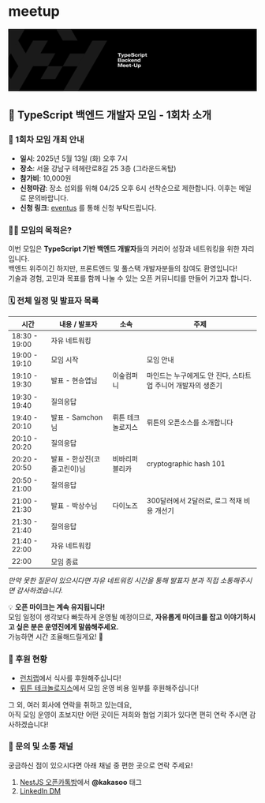 # meetup

![logo](./public/logo/banner.png)

## 🧪 TypeScript 백엔드 개발자 모임 - 1회차 소개

### 🎉 1회차 모임 개최 안내

- **일시**: 2025년 5월 13일 (화) 오후 7시
- **장소**: 서울 강남구 테헤란로8길 25 3층 (그라운드옥탑)
- **참가비**: 10,000원
- **신청마감**: 장소 섭외를 위해 04/25 오후 6시 선착순으로 제한합니다. 이후는 메일로 문의바랍니다.
- **신청 링크**: [eventus](https://event-us.kr/tsbackendmeetup/event/102317) 를 통해 신청 부탁드립니다.

### 🧑‍💻 모임의 목적은?

이번 모임은 **TypeScript 기반 백엔드 개발자**들의 커리어 성장과 네트워킹을 위한 자리입니다.  
백엔드 위주이긴 하지만, 프론트엔드 및 풀스택 개발자분들의 참여도 환영입니다!  
기술과 경험, 고민과 목표를 함께 나눌 수 있는 오픈 커뮤니티를 만들어 가고자 합니다.

### 🗓️ 전체 일정 및 발표자 목록

| 시간          | 내용 / 발표자               | 소속              | 주제                                                         |
| ------------- | --------------------------- | ----------------- | ------------------------------------------------------------ |
| 18:30 - 19:00 | 자유 네트워킹               |                   |                                                              |
| 19:00 - 19:10 | 모임 시작                   |                   | 모임 안내                                                    |
| 19:10 - 19:30 | 발표 - 현승엽님             | 이숲컴퍼니        | 마인드는 누구에게도 안 진다, 스타트업 주니어 개발자의 생존기 |
| 19:30 - 19:40 | 질의응답                    |                   |                                                              |
| 19:40 - 20:10 | 발표 - Samchon님            | 뤼튼 테크놀로지스 | 뤼튼의 오픈소스를 소개합니다                                 |
| 20:10 - 20:20 | 질의응답                    |                   |                                                              |
| 20:20 - 20:50 | 발표 - 한상진(코졸고린이)님 | 비바리퍼블리카    | cryptographic hash 101                                       |
| 20:50 - 21:00 | 질의응답                    |                   |                                                              |
| 21:00 - 21:30 | 발표 - 박상수님             | 다이노즈          | 300달러에서 2달러로, 로그 적재 비용 개선기                   |
| 21:30 - 21:40 | 질의응답                    |                   |                                                              |
| 21:40 - 22:00 | 자유 네트워킹               |                   |                                                              |
| 22:00         | 모임 종료                   |                   |                                                              |

_만약 못한 질문이 있으시다면 자유 네트워킹 시간을 통해 발표자 분과 직접 소통해주시면 감사하겠습니다._

💡 **오픈 마이크는 계속 유지됩니다!**  
모임 일정이 생각보다 빠듯하게 운영될 예정이므로, **자유롭게 마이크를 잡고 이야기하시고 싶은 분은 운영진에게 말씀해주세요.**  
가능하면 시간 조율해드릴게요! 🙌

### 💖 후원 현황

- [런치랩](https://www.lunchlab.me/)에서 식사를 후원해주십니다!
- [뤼튼 테크놀로지스](https://wrtn.io/)에서 모임 운영 비용 일부를 후원해주십니다!

그 외, 여러 회사에 연락을 취하고 있는데요,  
아직 모임 운영이 초보지만 어떤 곳이든 저희와 협업 기회가 있다면 편히 연락 주시면 감사하겠습니다!

### 💬 문의 및 소통 채널

궁금하신 점이 있으시다면 아래 채널 중 편한 곳으로 연락 주세요!

1. [NestJS 오픈카톡방](https://open.kakao.com/o/ggLiN79c)에서 **@kakasoo** 태그
2. [LinkedIn DM](http://www.linkedin.com/in/kakasoo)
